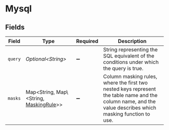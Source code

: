 # Mysql


## Fields

| Field                                                                                                                                                      | Type                                                                                                                                                       | Required                                                                                                                                                   | Description                                                                                                                                                |
| ---------------------------------------------------------------------------------------------------------------------------------------------------------- | ---------------------------------------------------------------------------------------------------------------------------------------------------------- | ---------------------------------------------------------------------------------------------------------------------------------------------------------- | ---------------------------------------------------------------------------------------------------------------------------------------------------------- |
| `query`                                                                                                                                                    | *Optional\<String>*                                                                                                                                        | :heavy_minus_sign:                                                                                                                                         | String representing the SQL equivalent of the conditions under which the query is true.                                                                    |
| `masks`                                                                                                                                                    | Map\<String, Map\\<String, [MaskingRule](../../models/shared/MaskingRule.md)>>                                                                             | :heavy_minus_sign:                                                                                                                                         | Column masking rules, where the first two nested keys represent the table name and the column name, and the value describes which masking function to use. |